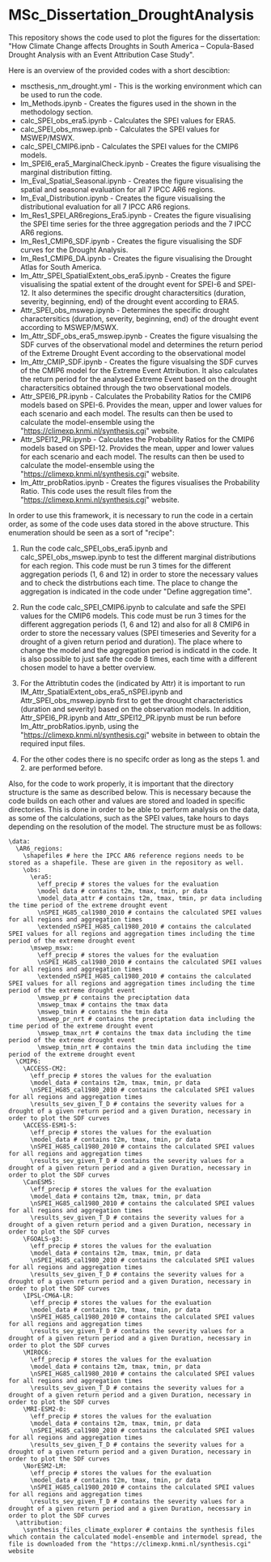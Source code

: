 # MSc_Dissertation_DroughtAnalysis
This repository shows the code used to plot the figures for the dissertation: "How Climate Change affects Droughts in South America – Copula-Based Drought Analysis with an Event Attribution Case Study".

Here is an overview of the provided codes with a short descibtion:
* mscthesis_nm_drought.yml - This is the working environment which can be used to run the code.
* Im_Methods.ipynb - Creates the figures used in the shown in the methodology section.
* calc_SPEI_obs_era5.ipynb - Calculates the SPEI values for ERA5.
* calc_SPEI_obs_mswep.ipnb - Calculates the SPEI values for MSWEP/MSWX.
* calc_SPEI_CMIP6.ipnb - Calculates the SPEI values for the CMIP6 models.
* Im_SPEI6_era5_MarginalCheck.ipynb - Creates the figure visualising the marginal distribution fitting.
* Im_Eval_Spatial_Seasonal.ipynb - Creates the figure visualising the spatial and seasonal evaluation for all 7 IPCC AR6 regions.
* Im_Eval_Distribution.ipynb - Creates the figure visualising the distributional evaluation for all 7 IPCC AR6 regions.
* Im_Res1_SPEI_AR6regions_Era5.ipynb - Creates the figure visualising the SPEI time series for the three aggregation periods and the 7 IPCC AR6 regions.
* Im_Res1_CMIP6_SDF.ipynb - Creates the figure visualising the SDF curves for the Drought Analysis.
* Im_Res1_CMIP6_DA.ipynb - Creates the figure visualising the Drought Atlas for South America.
* Im_Attr_SPEI_SpatialExtent_obs_era5.ipynb - Creates the figure visualising the spatial extent of the drought event for SPEI-6 and SPEI-12. It also determines the specific drought charactersitics (duration, severity, beginning, end) of the drought event according to ERA5.
* Attr_SPEI_obs_mswep.ipynb - Determines the specific drought charactersitics (duration, severity, beginning, end) of the drought event according to MSWEP/MSWX.
* Im_Attr_SDF_obs_era5_mswep.ipynb - Creates the figure visualsing the SDF curves of the observational model and determines the return period of the Extreme Drought Event according to the observational model
* Im_Attr_CMIP_SDF.ipynb - Creates the figure visualsing the SDF curves of the CMIP6 model for the Extreme Event Attribution. It also calculates the return period for the analysed Extreme Event based on the drought charactersitics obtained through the two observational models.
* Attr_SPEI6_PR.ipynb - Calculates the Probability Ratios for the CMIP6 models based on SPEI-6. Provides the mean, upper and lower values for each scenario and each model. The results can then be used to calculate the model-ensemble using the "https://climexp.knmi.nl/synthesis.cgi" website.
* Attr_SPEI12_PR.ipynb  - Calculates the Probability Ratios for the CMIP6 models based on SPEI-12. Provides the mean, upper and lower values for each scenario and each model. The results can then be used to calculate the model-ensemble using the "https://climexp.knmi.nl/synthesis.cgi" website.
* Im_Attr_probRatios.ipynb - Creates the figures visualises the Probability Ratio. This code uses the result files from the "https://climexp.knmi.nl/synthesis.cgi" website.

In order to use this framework, it is necessary to run the code in a certain order, as some of the code uses data stored in the above structure. This enumeration should be seen as a sort of "recipe":

1. Run the code calc_SPEI_obs_era5.ipynb and calc_SPEI_obs_mswep.ipynb to test the different marginal distributions for each region. This code must be run 3 times for the different aggregation periods (1, 6 and 12) in order to store the necessary values and to check the distrbutions each time. The place to change the aggregation is indicated in the code under "Define aggregation time".

2. Run the code calc_SPEI_CMIP6.ipynb to calculate and safe the SPEI values for the CMIP6 models. This code must be run 3 times for the different aggregation periods (1, 6 and 12) and also for all 8 CMIP6 in order to store the necessary values (SPEI timeseries and Severity for a drought of a given return period and duration). The place where to change the model and the aggregation period is indicatd in the code. It is also possible to just safe the code 8 times, each time with a different chosen model to have a better overview.

3. For the Attribtutin codes the (indicated by Attr) it is important to run IM_Attr_SpatialExtent_obs_era5_nSPEI.ipynb and Attr_SPEI_obs_mswep.ipynb first to get the drought characteristics (duration and severity) based on the observation models. In addition, Attr_SPEI6_PR.ipynb and Attr_SPEI12_PR.ipynb must be run before Im_Attr_probRatios.ipynb, using the "https://climexp.knmi.nl/synthesis.cgi" website in between to obtain the required input files.

4. For the other codes there is no specifc order as long as the steps 1. and 2. are performed before.

Also, for the code to work properly, it is important that the directory structure is the same as described below. This is necessary because the code builds on each other and values are stored and loaded in specific directories. This is done in order to be able to perform analysis on the data, as some of the calculations, such as the SPEI values, take hours to days depending on the resolution of the model. The structure must be as follows:
```
\data:
  \AR6_regions:
    \shapefiles # here the IPCC AR6 reference regions needs to be stored as a shapefile. These are given in the repository as well.
    \obs:
      \era5:
        \eff_precip # stores the values for the evaluation
        \model data # contains t2m, tmax, tmin, pr data
        \model_data_attr # contains t2m, tmax, tmin, pr data including the time period of the extreme drought event
        \nSPEI_HG85_cal1980_2010 # contains the calculated SPEI values for all regions and aggregation times
        \extended_nSPEI_HG85_cal1980_2010 # contains the calculated SPEI values for all regions and aggregation times including the time period of the extreme drought event
      \mswep_mswx:
        \eff_precip # stores the values for the evaluation
        \nSPEI_HG85_cal1980_2010 # contains the calculated SPEI values for all regions and aggregation times
        \extended_nSPEI_HG85_cal1980_2010 # contains the calculated SPEI values for all regions and aggregation times including the time period of the extreme drought event
        \mswep_pr # contains the preciptation data
        \mswep_tmax # contains the tmax data
        \mswep_tmin # contains the tmin data
        \mswep_pr_nrt # contains the preciptation data including the time period of the extreme drought event
        \mswep_tmax_nrt # contains the tmax data including the time period of the extreme drought event
        \mswep_tmin_nrt # contains the tmin data including the time period of the extreme drought event
  \CMIP6:
    \ACCESS-CM2:
      \eff_precip # stores the values for the evaluation
      \model_data # contains t2m, tmax, tmin, pr data
      \nSPEI_HG85_cal1980_2010 # contains the calculated SPEI values for all regions and aggregation times
      \results_sev_given_T_D # contains the severity values for a drought of a given return period and a given Duration, necessary in order to plot the SDF curves
    \ACCESS-ESM1-5:
      \eff_precip # stores the values for the evaluation
      \model_data # contains t2m, tmax, tmin, pr data
      \nSPEI_HG85_cal1980_2010 # contains the calculated SPEI values for all regions and aggregation times
      \results_sev_given_T_D # contains the severity values for a drought of a given return period and a given Duration, necessary in order to plot the SDF curves
    \CanESM5:
      \eff_precip # stores the values for the evaluation
      \model_data # contains t2m, tmax, tmin, pr data
      \nSPEI_HG85_cal1980_2010 # contains the calculated SPEI values for all regions and aggregation times
      \results_sev_given_T_D # contains the severity values for a drought of a given return period and a given Duration, necessary in order to plot the SDF curves
    \FGOALS-g3:
      \eff_precip # stores the values for the evaluation
      \model_data # contains t2m, tmax, tmin, pr data
      \nSPEI_HG85_cal1980_2010 # contains the calculated SPEI values for all regions and aggregation times
      \results_sev_given_T_D # contains the severity values for a drought of a given return period and a given Duration, necessary in order to plot the SDF curves
    \IPSL-CM6A-LR:
      \eff_precip # stores the values for the evaluation
      \model_data # contains t2m, tmax, tmin, pr data
      \nSPEI_HG85_cal1980_2010 # contains the calculated SPEI values for all regions and aggregation times
      \results_sev_given_T_D # contains the severity values for a drought of a given return period and a given Duration, necessary in order to plot the SDF curves
    \MIROC6:
      \eff_precip # stores the values for the evaluation
      \model_data # contains t2m, tmax, tmin, pr data
      \nSPEI_HG85_cal1980_2010 # contains the calculated SPEI values for all regions and aggregation times
      \results_sev_given_T_D # contains the severity values for a drought of a given return period and a given Duration, necessary in order to plot the SDF curves
    \MRI-ESM2-0:
      \eff_precip # stores the values for the evaluation
      \model_data # contains t2m, tmax, tmin, pr data
      \nSPEI_HG85_cal1980_2010 # contains the calculated SPEI values for all regions and aggregation times
      \results_sev_given_T_D # contains the severity values for a drought of a given return period and a given Duration, necessary in order to plot the SDF curves
    \NorESM2-LM:
      \eff_precip # stores the values for the evaluation
      \model_data # contains t2m, tmax, tmin, pr data
      \nSPEI_HG85_cal1980_2010 # contains the calculated SPEI values for all regions and aggregation times
      \results_sev_given_T_D # contains the severity values for a drought of a given return period and a given Duration, necessary in order to plot the SDF curves
  \attribution:
    \synthesis_files_climate_explorer # contains the synthesis files which contain the calculated model-ensemble and intermodel spread, the file is downloaded from the "https://climexp.knmi.nl/synthesis.cgi" website

```

